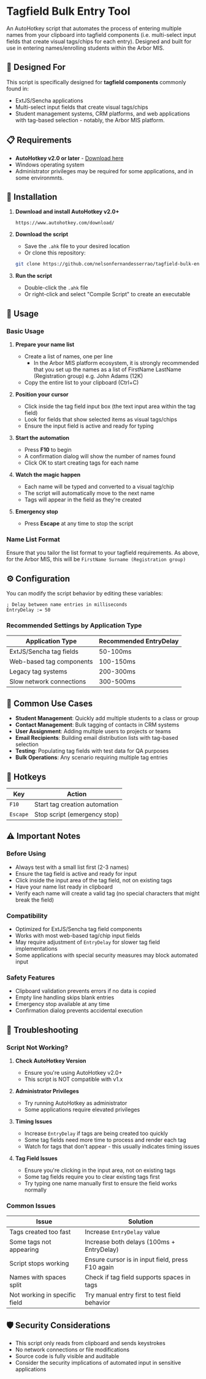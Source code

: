 # Tagfield Bulk Entry Tool

An AutoHotkey script that automates the process of entering multiple names from your clipboard into tagfield components (i.e. multi-select input fields that create visual tags/chips for each entry). Designed and built for use in entering names/enrolling students within the Arbor MIS. 

## 🎯 Designed For

This script is specifically designed for **tagfield components** commonly found in:
- ExtJS/Sencha applications
- Multi-select input fields that create visual tags/chips
- Student management systems, CRM platforms, and web applications with tag-based selection - notably, the Arbor MIS platform.

## 📋 Requirements

- **AutoHotkey v2.0 or later** - [Download here](https://www.autohotkey.com/)
- Windows operating system
- Administrator privileges may be required for some applications, and in some environmnts.

## 🔧 Installation

1. **Download and install AutoHotkey v2.0+**
   ```
   https://www.autohotkey.com/download/
   ```

2. **Download the script**
   - Save the `.ahk` file to your desired location
   - Or clone this repository:
   ```bash
   git clone https://github.com/nelsonfernandesserrao/tagfield-bulk-entry-tool.git
   ```

3. **Run the script**
   - Double-click the `.ahk` file
   - Or right-click and select "Compile Script" to create an executable

## 📖 Usage

### Basic Usage

1. **Prepare your name list**
   - Create a list of names, one per line
       - In the Arbor MIS platform ecosystem, it is strongly recommended that you set up the names as a list of FirstName LastName (Registration group) e.g. John Adams (12K)
   - Copy the entire list to your clipboard (Ctrl+C)

2. **Position your cursor**
   - Click inside the tag field input box (the text input area within the tag field)
   - Look for fields that show selected items as visual tags/chips
   - Ensure the input field is active and ready for typing

3. **Start the automation**
   - Press **F10** to begin
   - A confirmation dialog will show the number of names found
   - Click OK to start creating tags for each name

4. **Watch the magic happen**
   - Each name will be typed and converted to a visual tag/chip
   - The script will automatically move to the next name
   - Tags will appear in the field as they're created

4. **Emergency stop**
   - Press **Escape** at any time to stop the script

### Name List Format

Ensure that you tailor the list format to your tagfield requirements. As above, for the Arbor MIS, this will be ```FirstName Surname (Registration group)```

## ⚙️ Configuration

You can modify the script behavior by editing these variables:

```autohotkey
; Delay between name entries in milliseconds
EntryDelay := 50
```

### Recommended Settings by Application Type

| Application Type | Recommended EntryDelay |
|------------------|------------------------|
| ExtJS/Sencha tag fields | 50-100ms        |
| Web-based tag components | 100-150ms      |
| Legacy tag systems | 200-300ms             |
| Slow network connections | 300-500ms      |

## 🎯 Common Use Cases

- **Student Management**: Quickly add multiple students to a class or group
- **Contact Management**: Bulk tagging of contacts in CRM systems
- **User Assignment**: Adding multiple users to projects or teams
- **Email Recipients**: Building email distribution lists with tag-based selection
- **Testing**: Populating tag fields with test data for QA purposes
- **Bulk Operations**: Any scenario requiring multiple tag entries

## 🔑 Hotkeys

| Key | Action |
|-----|--------|
| `F10` | Start tag creation automation |
| `Escape` | Stop script (emergency stop) |

## ⚠️ Important Notes

### Before Using
- Always test with a small list first (2-3 names)
- Ensure the tag field is active and ready for input
- Click inside the input area of the tag field, not on existing tags
- Have your name list ready in clipboard
- Verify each name will create a valid tag (no special characters that might break the field)

### Compatibility
- Optimized for ExtJS/Sencha tag field components
- Works with most web-based tag/chip input fields
- May require adjustment of `EntryDelay` for slower tag field implementations
- Some applications with special security measures may block automated input

### Safety Features
- Clipboard validation prevents errors if no data is copied
- Empty line handling skips blank entries
- Emergency stop available at any time
- Confirmation dialog prevents accidental execution

## 🐛 Troubleshooting

### Script Not Working?

1. **Check AutoHotkey Version**
   - Ensure you're using AutoHotkey v2.0+
   - This script is NOT compatible with v1.x

2. **Administrator Privileges**
   - Try running AutoHotkey as administrator
   - Some applications require elevated privileges

3. **Timing Issues**
   - Increase `EntryDelay` if tags are being created too quickly
   - Some tag fields need more time to process and render each tag
   - Watch for tags that don't appear - this usually indicates timing issues

4. **Tag Field Issues**
   - Ensure you're clicking in the input area, not on existing tags
   - Some tag fields require you to clear existing tags first
   - Try typing one name manually first to ensure the field works normally

### Common Issues

| Issue | Solution |
|-------|----------|
| Tags created too fast | Increase `EntryDelay` value |
| Some tags not appearing | Increase both delays (100ms + EntryDelay) |
| Script stops working | Ensure cursor is in input field, press F10 again |
| Names with spaces split | Check if tag field supports spaces in tags |
| Not working in specific field | Try manual entry first to test field behavior |

## 🛡️ Security Considerations

- This script only reads from clipboard and sends keystrokes
- No network connections or file modifications
- Source code is fully visible and auditable
- Consider the security implications of automated input in sensitive applications
